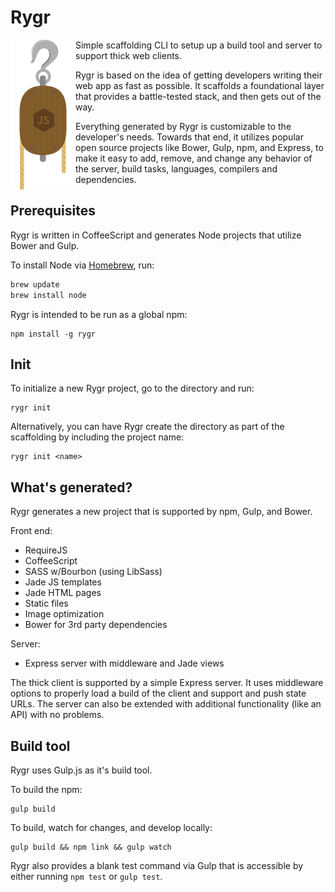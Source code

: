 Rygr
===
<img align="left" height="240" width="104" src="src/template/client/src/images/rygr.png">

Simple scaffolding CLI to setup up a build tool and server to support thick web clients.

Rygr is based on the idea of getting developers writing their web app as fast as possible. It scaffolds a foundational layer that provides a battle-tested stack, and then gets out of the way.

Everything generated by Rygr is customizable to the developer's needs. Towards that end, it utilizes popular open source projects like Bower, Gulp, npm, and Express, to make it easy to add, remove, and change any behavior of the server, build tasks, languages, compilers and dependencies.

Prerequisites
---
Rygr is written in CoffeeScript and generates Node projects that utilize Bower and Gulp.

To install Node via [Homebrew](http://brew.sh/), run:

```sh
brew update
brew install node
```

Rygr is intended to be run as a global npm:

```shell
npm install -g rygr
```

Init
---
To initialize a new Rygr project, go to the directory and run:

```shell
rygr init
```

Alternatively, you can have Rygr create the directory as part of the scaffolding by including the project name:

```shell
rygr init <name>
```

What's generated?
---
Rygr generates a new project that is supported by npm, Gulp, and Bower.

Front end:
* RequireJS
* CoffeeScript
* SASS w/Bourbon (using LibSass)
* Jade JS templates
* Jade HTML pages
* Static files
* Image optimization
* Bower for 3rd party dependencies

Server:
* Express server with middleware and Jade views

The thick client is supported by a simple Express server. It uses middleware
options to properly load a build of the client and support and push state URLs.
The server can also be extended with additional functionality (like an API) with
no problems.

Build tool
---
Rygr uses Gulp.js as it's build tool.

To build the npm:

```shell
gulp build
```

To build, watch for changes, and develop locally:

```shell
gulp build && npm link && gulp watch
```

Rygr also provides a blank test command via Gulp that is accessible by either 
running `npm test` or `gulp test`.
